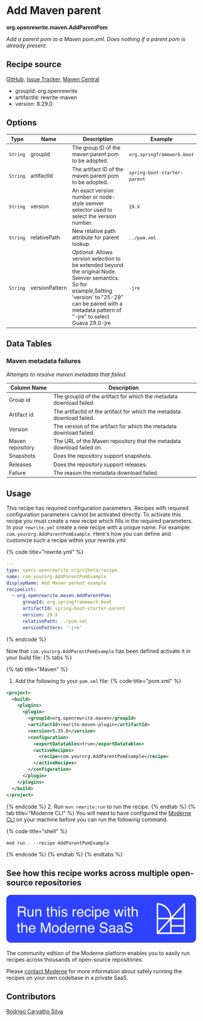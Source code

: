 # Add Maven parent

**org.openrewrite.maven.AddParentPom**

_Add a parent pom to a Maven pom.xml. Does nothing if a parent pom is already present._

## Recipe source

[GitHub](https://github.com/openrewrite/rewrite/blob/main/rewrite-maven/src/main/java/org/openrewrite/maven/AddParentPom.java), [Issue Tracker](https://github.com/openrewrite/rewrite/issues), [Maven Central](https://central.sonatype.com/artifact/org.openrewrite/rewrite-maven/8.29.0/jar)

* groupId: org.openrewrite
* artifactId: rewrite-maven
* version: 8.29.0

## Options

| Type | Name | Description | Example |
| -- | -- | -- | -- |
| `String` | groupId | The group ID of the maven parent pom to be adopted. | `org.springframework.boot` |
| `String` | artifactId | The artifact ID of the maven parent pom to be adopted. | `spring-boot-starter-parent` |
| `String` | version | An exact version number or node-style semver selector used to select the version number. | `29.X` |
| `String` | relativePath | New relative path attribute for parent lookup. | `../pom.xml` |
| `String` | versionPattern | *Optional*. Allows version selection to be extended beyond the original Node Semver semantics. So for example,Setting 'version' to "25-29" can be paired with a metadata pattern of "-jre" to select Guava 29.0-jre | `-jre` |

## Data Tables

### Maven metadata failures

_Attempts to resolve maven metadata that failed._

| Column Name | Description |
| ----------- | ----------- |
| Group id | The groupId of the artifact for which the metadata download failed. |
| Artifact id | The artifactId of the artifact for which the metadata download failed. |
| Version | The version of the artifact for which the metadata download failed. |
| Maven repository | The URL of the Maven repository that the metadata download failed on. |
| Snapshots | Does the repository support snapshots. |
| Releases | Does the repository support releases. |
| Failure | The reason the metadata download failed. |


## Usage

This recipe has required configuration parameters. Recipes with required configuration parameters cannot be activated directly. To activate this recipe you must create a new recipe which fills in the required parameters. In your `rewrite.yml` create a new recipe with a unique name. For example: `com.yourorg.AddParentPomExample`.
Here's how you can define and customize such a recipe within your rewrite.yml:

{% code title="rewrite.yml" %}
```yaml
---
type: specs.openrewrite.org/v1beta/recipe
name: com.yourorg.AddParentPomExample
displayName: Add Maven parent example
recipeList:
  - org.openrewrite.maven.AddParentPom:
      groupId: org.springframework.boot
      artifactId: spring-boot-starter-parent
      version: 29.X
      relativePath: ../pom.xml
      versionPattern: '-jre'
```
{% endcode %}

Now that `com.yourorg.AddParentPomExample` has been defined activate it in your build file:
{% tabs %}

{% tab title="Maven" %}
1. Add the following to your `pom.xml` file:
{% code title="pom.xml" %}
```xml
<project>
  <build>
    <plugins>
      <plugin>
        <groupId>org.openrewrite.maven</groupId>
        <artifactId>rewrite-maven-plugin</artifactId>
        <version>5.35.0</version>
        <configuration>
          <exportDatatables>true</exportDatatables>
          <activeRecipes>
            <recipe>com.yourorg.AddParentPomExample</recipe>
          </activeRecipes>
        </configuration>
      </plugin>
    </plugins>
  </build>
</project>
```
{% endcode %}
2. Run `mvn rewrite:run` to run the recipe.
{% endtab %}
{% tab title="Moderne CLI" %}
You will need to have configured the [Moderne CLI](https://docs.moderne.io/moderne-cli/cli-intro) on your machine before you can run the following command.

{% code title="shell" %}
```shell
mod run . --recipe AddParentPomExample
```
{% endcode %}
{% endtab %}
{% endtabs %}

## See how this recipe works across multiple open-source repositories

[![Moderne Link Image](/.gitbook/assets/ModerneRecipeButton.png)](https://app.moderne.io/recipes/org.openrewrite.maven.AddParentPom)

The community edition of the Moderne platform enables you to easily run recipes across thousands of open-source repositories.

Please [contact Moderne](https://moderne.io/product) for more information about safely running the recipes on your own codebase in a private SaaS.

## Contributors
[Rodrigo Carvalho Silva](mailto:me@rodsilva.com)
